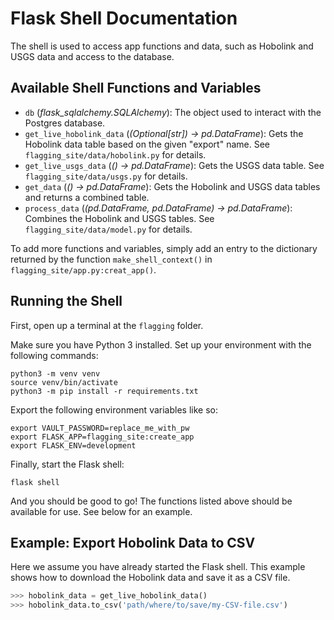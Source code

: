 # Flask Shell Documentation

The shell is used to access app functions and data, such as Hobolink and USGS
data and access to the database.

## Available Shell Functions and Variables

- `db` (*flask_sqlalchemy.SQLAlchemy*):
  The object used to interact with the Postgres database.
- `get_live_hobolink_data` (*(Optional[str]) -> pd.DataFrame*):
  Gets the Hobolink data table based on the given "export" name.
  See `flagging_site/data/hobolink.py` for details.
- `get_live_usgs_data` (*() -> pd.DataFrame*):
  Gets the USGS data table.
  See `flagging_site/data/usgs.py` for details.
- `get_data` (*() -> pd.DataFrame*):
  Gets the Hobolink and USGS data tables and returns a combined table.
- `process_data` (*(pd.DataFrame, pd.DataFrame) -> pd.DataFrame*):
  Combines the Hobolink and USGS tables.
  See `flagging_site/data/model.py` for details.

To add more functions and variables, simply add an entry to the dictionary
returned by the function `make_shell_context()` in `flagging_site/app.py:creat_app()`.

## Running the Shell

First, open up a terminal at the `flagging` folder.

Make sure you have Python 3 installed. Set up your environment with the following commands:

```shell
python3 -m venv venv
source venv/bin/activate
python3 -m pip install -r requirements.txt
```

Export the following environment variables like so:

```shell
export VAULT_PASSWORD=replace_me_with_pw
export FLASK_APP=flagging_site:create_app
export FLASK_ENV=development
```

Finally, start the Flask shell:

```shell
flask shell
```

And you should be good to go! The functions listed above should be available for use. See below for an example.

## Example: Export Hobolink Data to CSV

Here we assume you have already started the Flask shell.
This example shows how to download the Hobolink data and
save it as a CSV file.

```python
>>> hobolink_data = get_live_hobolink_data()
>>> hobolink_data.to_csv('path/where/to/save/my-CSV-file.csv')
```